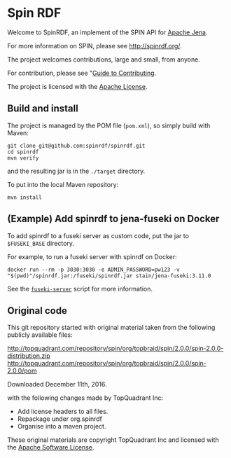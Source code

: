 # Spin RDF

Welcome to SpinRDF, an implement of the SPIN API for [Apache Jena](http://jena/apache.org).

For more information on SPIN, please see http://spinrdf.org/.

The project welcomes contributions, large and small, from anyone.

For contribution, please see "[Guide to Contributing](.github/CONTRIBUTING.md).

The project is licensed with the [Apache License](LICENSE).

## Build and install

The project is managed by the POM file (`pom.xml`), so simply build with Maven:
```
git clone git@github.com:spinrdf/spinrdf.git
cd spinrdf
mvn verify
```
and the resulting jar is in the `./target` directory.

To put into the local Maven repository:
```
mvn install
```

## (Example) Add spinrdf to jena-fuseki on Docker

To add spinrdf to a fuseki server as custom code, put the jar to `$FUSEKI_BASE` directory.

For example, to run a fuseki server with spinrdf on Docker:
```
docker run --rm -p 3030:3030 -e ADMIN_PASSWORD=pw123 -v "$(pwd)"/spinrdf.jar:/fuseki/spinrdf.jar stain/jena-fuseki:3.11.0
```

See the [`fuseki-server`](https://github.com/apache/jena/blob/main/jena-fuseki2/apache-jena-fuseki/fuseki-server) script for more information.

## Original code

This git repository started with original material taken from the
following publicly available files:

http://topquadrant.com/repository/spin/org/topbraid/spin/2.0.0/spin-2.0.0-distribution.zip
http://topquadrant.com/repository/spin/org/topbraid/spin/2.0.0/spin-2.0.0/pom

Downloaded December 11th, 2016.

with the following changes made by TopQuadrant Inc:

 * Add license headers to all files.
 * Repackage under org.spinrdf
 * Organise into a maven project.

These original materials are copyright TopQuadrant Inc and licensed with the
[Apache Software License](https://www.apache.org/licenses/LICENSE-2.0).
